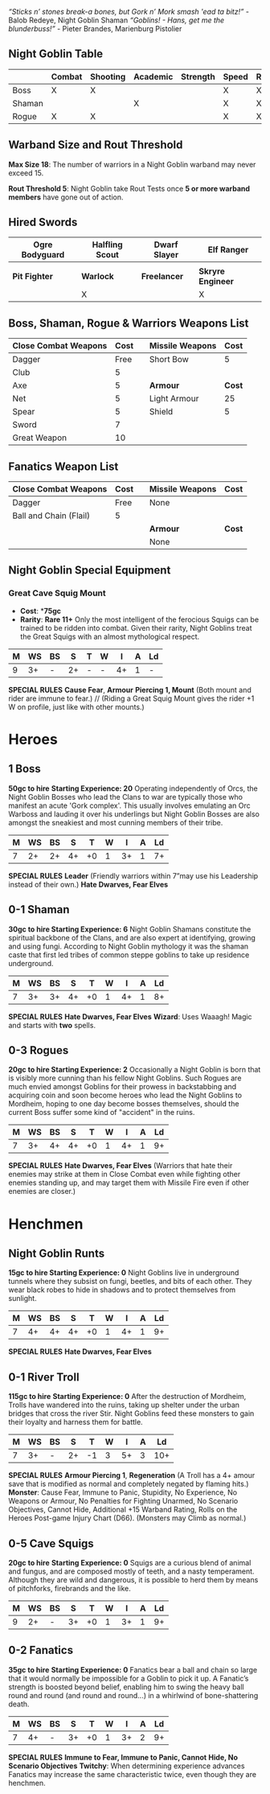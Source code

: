 *“Sticks n’ stones break-a bones, but Gork n’ Mork smash 'ead ta bitz!”* - Balob Redeye, Night Goblin Shaman
*“Goblins! - Hans, get me the blunderbuss!”* - Pieter Brandes, Marienburg Pistolier
## Night Goblin Table

|        | **Combat** | **Shooting** | **Academic** | **Strength** | **Speed** | **Rogue** |
| ------ | ---------- | ------------ | ------------ | ------------ | --------- | --------- |
| Boss   | X          | X            |              |              | X         | X         |
| Shaman |            |              | X            |              | X         | X         |
| Rogue  | X          | X            |              |              | X         | X         |
## Warband Size and Rout Threshold
**Max Size 18**: The number of warriors in a Night Goblin warband may never exceed 15.

**Rout Threshold 5**: Night Goblin take Rout Tests once **5 or more warband members** have gone out of action.
## Hired Swords
| Ogre Bodyguard  | Halfling Scout | Dwarf Slayer   | Elf Ranger          |
| --------------- | -------------- | -------------- | ------------------- |
|                 |                |                |                     |
| **Pit Fighter** | **Warlock**    | **Freelancer** | **Skryre Engineer** |
|                 | X              |                | X                   |
## Boss, Shaman, Rogue & Warriors Weapons List

| Close Combat Weapons | Cost |     | Missile Weapons | Cost     |
| -------------------- | ---- | --- | --------------- | -------- |
| Dagger               | Free |     | Short Bow       | 5        |
| Club                 | 5    |     |                 |          |
| Axe                  | 5    |     | **Armour**      | **Cost** |
| Net                  | 5    |     | Light Armour    | 25       |
| Spear                | 5    |     | Shield          | 5        |
| Sword                | 7    |     |                 |          |
| Great Weapon         | 10   |     |                 |          |
## Fanatics Weapon List

| Close Combat Weapons   | Cost |     | Missile Weapons | Cost     |
| ---------------------- | ---- | --- | --------------- | -------- |
| Dagger                 | Free |     | None            |          |
| Ball and Chain (Flail) | 5    |     |                 |          |
|                        |      |     | **Armour**      | **Cost** |
|                        |      |     | None            |          |
## Night Goblin Special Equipment
### Great Cave Squig Mount
* **Cost**: ***75gc**
* **Rarity**: **Rare 11+**
Only the most intelligent of the ferocious Squigs can be trained to be ridden into combat. Given their rarity, Night Goblins treat the Great Squigs with an almost mythological respect.

| M   | WS  | BS  | S   | T   | W   | I   | A   | Ld  |
| --- | --- | --- | --- | --- | --- | --- | --- | --- |
| 9   | 3+  | -   | 2+  | -   | -   | 4+  | 1   | -   |
**SPECIAL RULES**
**Cause Fear**, **Armour** **Piercing 1, Mount** (Both mount and rider are immune to fear.) // (Riding a Great Squig Mount gives the rider +1 W on profile, just like with other mounts.)
# Heroes
## 1 Boss
**50gc to hire**
**Starting Experience: 20**
Operating independently of Orcs, the Night Goblin Bosses who lead the Clans to war are typically those who manifest an acute 'Gork complex'. This usually involves emulating an Orc Warboss and lauding it over his underlings but Night Goblin Bosses are also amongst the sneakiest and most cunning members of their tribe.

| M   | WS  | BS  | S   | T   | W   | I   | A   | Ld  |
| --- | --- | --- | --- | --- | --- | --- | --- | --- |
| 7   | 2+  | 2+  | 4+  | +0  | 1   | 3+  | 1   | 7+  |
**SPECIAL RULES**
**Leader** (Friendly warriors within 7”may use his Leadership instead of their own.)
**Hate Dwarves, Fear Elves**
## 0-1 Shaman
**30gc to hire
Starting Experience: 6**
Night Goblin Shamans constitute the spiritual backbone of the Clans, and are also expert at identifying, growing and using fungi. According to Night Goblin mythology it was the shaman caste that first led tribes of common steppe goblins to take up residence underground.

| M   | WS  | BS  | S   | T   | W   | I   | A   | Ld  |
| --- | --- | --- | --- | --- | --- | --- | --- | --- |
| 7   | 3+  | 3+  | 4+  | +0  | 1   | 4+  | 1   | 8+  |
**SPECIAL RULES**
**Hate Dwarves, Fear Elves**
**Wizard**: Uses Waaagh! Magic and starts with **two** spells.
## 0-3 Rogues
**20gc to hire
Starting Experience: 2**
Occasionally a Night Goblin is born that is visibly more cunning than his fellow Night Goblins. Such Rogues are much envied amongst Goblins for their prowess in backstabbing and acquiring coin and soon become heroes who lead the Night Goblins to Mordheim, hoping to one day become bosses themselves, should the current Boss suffer some kind of "accident" in the ruins.

| M   | WS  | BS  | S   | T   | W   | I   | A   | Ld  |
| --- | --- | --- | --- | --- | --- | --- | --- | --- |
| 7   | 3+  | 4+  | 4+  | +0  | 1   | 4+  | 1   | 9+  |
**SPECIAL RULES**
**Hate Dwarves, Fear Elves** (Warriors that hate their enemies may strike at them in Close Combat even while fighting other enemies standing up, and may target them with Missile Fire even if other enemies are closer.)
# Henchmen
## Night Goblin Runts
**15gc to hire
Starting Experience: 0**
Night Goblins live in underground tunnels where they subsist on fungi, beetles, and bits of each other. They wear black robes to hide in shadows and to protect themselves from sunlight.

| M   | WS  | BS  | S   | T   | W   | I   | A   | Ld  |
| --- | --- | --- | --- | --- | --- | --- | --- | --- |
| 7   | 4+  | 4+  | 4+  | +0  | 1   | 4+  | 1   | 9+  |
**SPECIAL RULES**
**Hate Dwarves, Fear Elves**
## 0-1 River Troll
**115gc to hire**
**Starting Experience: 0**
After the destruction of Mordheim, Trolls have wandered into the ruins, taking up shelter under the urban bridges that cross the river Stir. Night Goblins feed these monsters to gain their loyalty and harness them for battle.

| M   | WS  | BS  | S   | T   | W   | I   | A   | Ld  |
| --- | --- | --- | --- | --- | --- | --- | --- | --- |
| 7   | 3+  | -   | 2+  | -1  | 3   | 5+  | 3   | 10+ |
**SPECIAL RULES**
**Armour Piercing 1**, **Regeneration** (A Troll has a
4+ amour save that is modified as normal and
completely negated by flaming hits.)
**Monster**: Cause Fear, Immune to Panic, Stupidity, No Experience, No Weapons or Armour, No Penalties for Fighting Unarmed, No Scenario Objectives, Cannot Hide, Additional +15 Warband Rating, Rolls on the Heroes Post-game Injury Chart (D66).
(Monsters may Climb as normal.)
## 0-5 Cave Squigs
**20gc to hire**
**Starting Experience: 0**
Squigs are a curious blend of animal and fungus, and are composed mostly of teeth, and a nasty temperament. Although they are wild and dangerous, it is possible to herd them by means of pitchforks, firebrands and the like.

| M   | WS  | BS  | S   | T   | W   | I   | A   | Ld  |
| --- | --- | --- | --- | --- | --- | --- | --- | --- |
| 9   | 2+  | -   | 3+  | +0  | 1   | 3+  | 1   | 9+  |
## 0-2 Fanatics
**35gc to hire**
**Starting Experience: 0**
Fanatics bear a ball and chain so large that it would normally be impossible for a Goblin to pick it up. A Fanatic’s strength is boosted beyond belief, enabling him to swing the heavy ball round and round (and round and round...) in a whirlwind of bone-shattering death.

| M   | WS  | BS  | S   | T   | W   | I   | A   | Ld  |
| --- | --- | --- | --- | --- | --- | --- | --- | --- |
| 7   | 4+  | -   | 3+  | +0  | 1   | 3+  | 2   | 9+  |
**SPECIAL RULES**
**Immune to Fear, Immune to Panic, Cannot** **Hide, No Scenario Objectives**
**Twitchy**: When determining experience advances Fanatics may increase the same characteristic twice, even though they are henchmen.